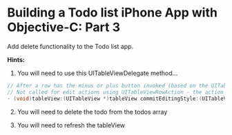 # Building a Todo list iPhone App with Objective-C: Part 3

Add delete functionality to the Todo list app.

**Hints:**

1. You will need to use this UITableViewDelegate method...

```c
// After a row has the minus or plus button invoked (based on the UITableViewCellEditingStyle for the cell), the dataSource must commit the change
// Not called for edit actions using UITableViewRowAction - the action's handler will be invoked instead
- (void)tableView:(UITableView *)tableView commitEditingStyle:(UITableViewCellEditingStyle)editingStyle forRowAtIndexPath:(NSIndexPath *)indexPath;
```

2. You will need to delete the todo from the todos array

3. You will need to refresh the tableView

